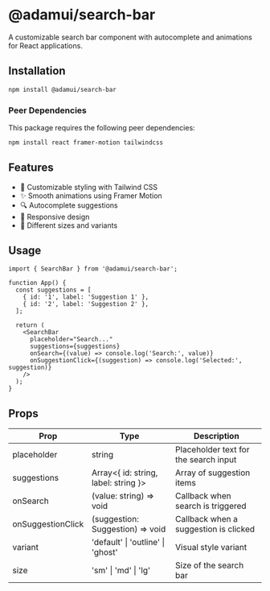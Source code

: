# @adamui/search-bar

A customizable search bar component with autocomplete and animations for React applications.

## Installation

```bash
npm install @adamui/search-bar
```

### Peer Dependencies

This package requires the following peer dependencies:

```bash
npm install react framer-motion tailwindcss
```

## Features

- 🎨 Customizable styling with Tailwind CSS
- ✨ Smooth animations using Framer Motion
- 🔍 Autocomplete suggestions
- 📱 Responsive design
- 🎯 Different sizes and variants

## Usage

```tsx
import { SearchBar } from '@adamui/search-bar';

function App() {
  const suggestions = [
    { id: '1', label: 'Suggestion 1' },
    { id: '2', label: 'Suggestion 2' },
  ];

  return (
    <SearchBar
      placeholder="Search..."
      suggestions={suggestions}
      onSearch={(value) => console.log('Search:', value)}
      onSuggestionClick={(suggestion) => console.log('Selected:', suggestion)}
    />
  );
}
```

## Props

| Prop | Type | Description |
|------|------|-------------|
| placeholder | string | Placeholder text for the search input |
| suggestions | Array<{ id: string, label: string }> | Array of suggestion items |
| onSearch | (value: string) => void | Callback when search is triggered |
| onSuggestionClick | (suggestion: Suggestion) => void | Callback when a suggestion is clicked |
| variant | 'default' \| 'outline' \| 'ghost' | Visual style variant |
| size | 'sm' \| 'md' \| 'lg' | Size of the search bar |

